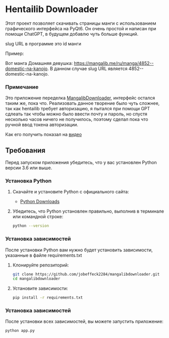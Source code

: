 # Hentailib Downloader

Этот проект позволяет скачивать страницы манги с использованием графического интерфейса на PyQt6. Он очень простой и написан при помощи ChatGPT, в будущем добавлю чуть больше функций.

slug URL в программе это id манги

Пример:

Вот манга Домашняя девушка: https://mangalib.me/ru/manga/4852--domestic-na-kanojo. В данном случае slug URL является 4852--domestic-na-kanojo.

### Примечание

Это приложение переделка [MangalibDownloader](https://github.com/jobeffeck2284/mangalibdownloader), интерфейс остался таким же, пока что. Реализовать данное творение было чуть сложнее, так как hentailib требует авторизацию, я пытался при помощи GPT сдлеать так чтобы можно было ввести почту и пароль, но спустя несколько часов ничего не получилось, поэтому сделал пока что ручной ввод токена авторизации.

Как его получить показал на [видео](https://youtu.be/x14csdmNcg0)

## Требования

Перед запуском приложения убедитесь, что у вас установлен Python версии 3.6 или выше.

### Установка Python

1. Скачайте и установите Python с официального сайта:
   - [Python Downloads](https://www.python.org/downloads/)

2. Убедитесь, что Python установлен правильно, выполнив в терминале или командной строке:
   ```bash
   python --version
### Установка зависимостей

После установки Python вам нужно будет установить зависимости, указанные в файле requirements.txt

1. Клонируйте репозиторий:
   ```bash
   git clone https://github.com/jobeffeck2284/mangalibdownloader.git
   cd mangalibdownloader
2. Установите зависимости:
   ```bash
   pip install -r requirements.txt
### Установка зависимостей

После установки всех зависимостей, вы можете запустить приложение:
   ```bash
   python app.py
